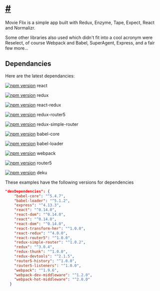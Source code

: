 # [#](retern)

Movie Flix is a simple app built with Redux, Enzyme, Tape, Expect, React and Normalizr.

Some other libraries also used which didn't fit into a cool acronym were Reselect, of course Webpack and Babel, SuperAgent, Express, and a fair few more...

## Dependancies

Here are the latest dependancies:

[![npm version](https://badge.fury.io/js/react.svg)](https://badge.fury.io/js/react)
react

[![npm version](https://badge.fury.io/js/redux.svg)](https://badge.fury.io/js/redux)
redux

[![npm version](https://badge.fury.io/js/react-redux.svg)](https://badge.fury.io/js/react-redux)
react-redux

[![npm version](https://badge.fury.io/js/redux-router5.svg)](https://badge.fury.io/js/redux-router5)
redux-router5

[![npm version](https://badge.fury.io/js/redux-simple-router.svg)](https://badge.fury.io/js/redux-simple-router)
redux-simple-router

[![npm version](https://badge.fury.io/js/babel-core.svg)](https://badge.fury.io/js/babel-core)
babel-core

[![npm version](https://badge.fury.io/js/babel-loader.svg)](https://badge.fury.io/js/babel-loader)
babel-loader

[![npm version](https://badge.fury.io/js/webpack.svg)](https://badge.fury.io/js/webpack)
webpack

[![npm version](https://badge.fury.io/js/router5.svg)](https://badge.fury.io/js/router5)
router5

[![npm version](https://badge.fury.io/js/deku.svg)](https://badge.fury.io/js/deku)
deku

These examples have the following versions for dependencies

```json
"devDependencies": {
    "babel-core": "^5.4.7",
    "babel-loader": "^5.1.2",
    "express": "^4.13.3",
    "react": "^0.14.0",
    "react-dom": "^0.14.0",
    "react": "^0.14.0",
    "react-dom": "^0.14.0",
    "react-transform-hmr": "^1.0.0",
    "react-redux": "^4.0.0",
    "react-router5": "^1.0.0",
    "redux-simple-router": "^1.0.2",
    "redux": "^3.0.4",
    "redux-thunk": "^1.0.0",
    "redux-devtools": "^2.1.5",
    "router5-history": "^1.0.0",
    "router5-listeners": "^1.0.0",
    "webpack": "^1.9.6",
    "webpack-dev-middleware": "^1.2.0",
    "webpack-hot-middleware": "^2.0.0"
  }
```
